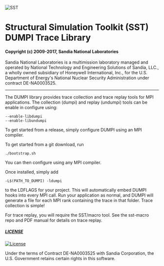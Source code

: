 ![SST](http://sst-simulator.org/img/sst-logo-small.png)

# Structural Simulation Toolkit (SST) DUMPI Trace Library

#### Copyright (c) 2009-2017, Sandia National Laboratories
Sandia National Laboratories is a multimission laboratory managed and operated
by National Technology and Engineering Solutions of Sandia, LLC., a wholly 
owned subsidiary of Honeywell International, Inc., for the U.S. Department of 
Energy's National Nuclear Security Administration under contract DE-NA0003525.

---
The DUMPI library provides trace collection and trace replay tools for MPI applications.
The collection (dumpi) and replay (undumpi) tools can be enable in configure using:
````
--enable-libdumpi
--enable-libundumpi
````

To get started from a release, simply configure DUMPI using an MPI compiler.

To get started from a git download, run 
````
./bootstrap.sh
````
You can then configure using any MPI compiler.

Once installed, simply add 
````
-L$(PATH_TO_DUMPI) -ldumpi
````
to the LDFLAGS for your project. This will automatically embed DUMPI hooks into every MPI call.
Run your application as normal, and DUMPI will generate a file for each MPI rank containing the trace
in that folder. Trace collection is simple!

For trace replay, you will require the SST/macro tool. See the sst-macro repo and PDF manual for details on trace replay.

##### [LICENSE](https://github.com/sstsimulator/sst-dumpi/blob/devel/LICENSE)

[![License](https://img.shields.io/badge/License-BSD%203--Clause-blue.svg)](https://opensource.org/licenses/BSD-3-Clause)

Under the terms of Contract DE-NA0003525 with Sandia Corporation, 
the U.S. Government retains certain rights in this software.

